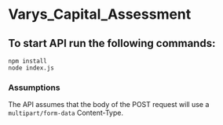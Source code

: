 # Varys_Capital_Assessment

<h2> To start API run the following commands: </h2>

`npm install` <br>
`node index.js`

<h3>Assumptions</h3> 

The API assumes that the body of the POST request will use a   `multipart/form-data`  Content-Type.


